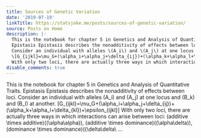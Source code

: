 ```yaml
---
title: Sources of Genetic Variation
date: '2019-07-19'
linkTitle: https://statsjoke.me/posts/sources-of-genetic-variation/
source: Posts on Home
description: |-
  This is the notebook for chapter 5 in Genetics and Analysis of Quantitative Traits.
  Epistasis Epistasis describes the nonadditivity of effects between loci.
  Consider an individual with alleles \(A_i\) and \(A_j\) at one locus and \(B_k\) and \(B_l\) at another.
  \[G_{ijkl}=\mu_G+(\alpha_i+\alpha_j+\delta_{ij})+(\alpha_k+\alpha_l+\delta_{kl})+\epsilon_{ijkl}\]
  With only two loci, there are actually three ways in which interactions can arise between loci: \(additive \times additive\)(\(\alpha\alpha\)), \(additive \times dominance\)(\(\alpha\delta\)), \(dominance \times dominance\)(\(\delta\delta\ ...
disable_comments: true
---
```

This is the notebook for chapter 5 in Genetics and Analysis of Quantitative Traits.
Epistasis Epistasis describes the nonadditivity of effects between loci.
Consider an individual with alleles \(A_i\) and \(A_j\) at one locus and \(B_k\) and \(B_l\) at another.
\[G_{ijkl}=\mu_G+(\alpha_i+\alpha_j+\delta_{ij})+(\alpha_k+\alpha_l+\delta_{kl})+\epsilon_{ijkl}\]
With only two loci, there are actually three ways in which interactions can arise between loci: \(additive \times additive\)(\(\alpha\alpha\)), \(additive \times dominance\)(\(\alpha\delta\)), \(dominance \times dominance\)(\(\delta\delta\ ...